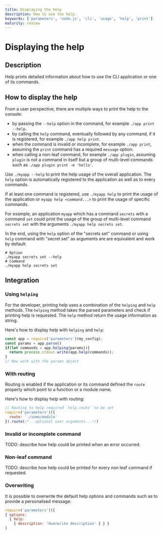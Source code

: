```yaml
---
title: Displaying the help
description: How to use the help.
keywords: ['parameters', 'node.js', 'cli', 'usage', 'help', 'print']
maturity: review
---
```


# Displaying the help

## Description

Help prints detailed information about how to use the CLI application or one of its commands.

## How to display the help

From a user perspective, there are multiple ways to print the help to the console:
* by passing the `--help` option in the command, for example `./app print --help`.
* by calling the `help` command, eventually followed by any command, if it is registered, for example `./app help print`.
* when the command is invalid or incomplete, for example `./app print`, assuming the `print` command has a required `message` option.
* when calling a non-leaf command, for example `./app plugin`, assuming `plugin` is not a command in itself but a group of multi-level commands such as `./app plugin print -m 'hello'`.

Use `./myapp --help` to print the help usage of the overall application. The `help` option is automatically registered to the application as well as to every commands.

If at least one command is registered, use `./myapp help` to print the usage of the application or `myapp help <command...>` to print the usage of specific commands.

For example, an application `myapp` which has a command `secrets` with a command `set` could print the usage of the group of multi-level command `secrets set` with the arguments `./myapp help secrets set`.

In the end, using the `help` option of the "secrets set" command or using `help` command with "secret set" as arguments are are equivalent and work by default:

```
# Option
./myapp secrets set --help
# Command
./myapp help secrets set
```

## Integration

### Using `helping`

For the developer, printing help uses a combination of the `helping` and `help` methods. The `helping` method takes the parsed parameters and check if printing help is requested. The `help` method return the usage information as string.

Here's how to display help with `helping` and `help`:

```js
const app = require('parameters')(my_config);
const params = app.parse()
if(let commands = app.helping(params)){
  return process.stdout.write(app.help(commands));
}
// Now work with the params object
```

### With routing

Routing is enabled if the application or its command defined the `route` property which point to a function or a module name.

Here's how to display help with routing:

```js
// Routing to help required `help.route` to be set
require('parameters')({
  route: './some/module'
}).route(/*...optional user arguments...*/)
```

### Invalid or incomplete command

TODO: describe how help could be printed when an error occurred.

### Non-leaf command

TODO: describe how help could be printed for every non leaf command if requested.

### Overwriting

It is possible to overwrite the default help options and commands such as to provide a personalised message:

```js
require('parameters')({
{ options:
  { help: 
    { description: 'Overwrite description' } } }
)
```
